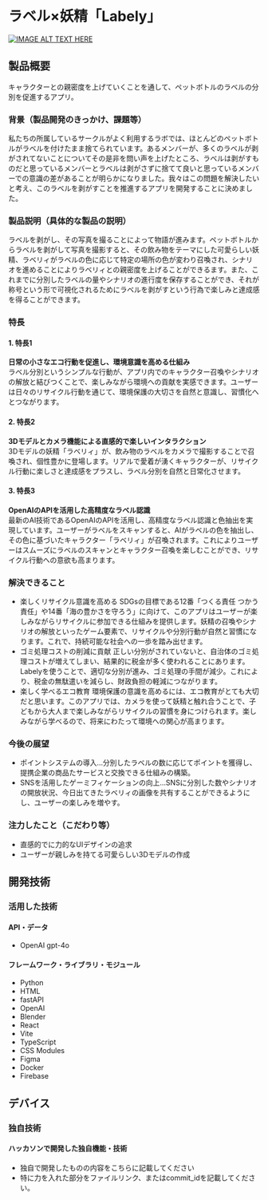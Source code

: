 # ラベル×妖精「Labely」
[![IMAGE ALT TEXT HERE](https://jphacks.com/wp-content/uploads/2024/07/JPHACKS2024_ogp.jpg)](https://www.youtube.com/watch?v=DZXUkEj-CSI)

## 製品概要
キャラクターとの親密度を上げていくことを通して、ペットボトルのラベルの分別を促進するアプリ。

### 背景（製品開発のきっかけ、課題等）
私たちの所属しているサークルがよく利用するラボでは、ほとんどのペットボトルがラベルを付けたまま捨てられています。あるメンバーが、多くのラベルが剥がされてないことについてその是非を問い声を上げたところ、ラベルは剥がすものだと思っているメンバーとラベルは剥がさずに捨てて良いと思っているメンバーでの意識の差があることが明らかになりました。我々はこの問題を解決したいと考え、このラベルを剥がすことを推進するアプリを開発することに決めました。
 
### 製品説明（具体的な製品の説明）
ラベルを剥がし、その写真を撮ることによって物語が進みます。ペットボトルからラベルを剥がして写真を撮影すると、その飲み物をテーマにした可愛らしい妖精、ラベリィがラベルの色に応じて特定の場所の色が変わり召喚され、シナリオを進めることによりラベリィとの親密度を上げることができるます。また、これまでに分別したラベルの量やシナリオの進行度を保存することができ、それが称号という形で可視化されるためにラベルを剥がすという行為で楽しみと達成感を得ることができます。

### 特長
#### 1. 特長1
**日常の小さなエコ行動を促進し、環境意識を高める仕組み**  
ラベル分別というシンプルな行動が、アプリ内でのキャラクター召喚やシナリオの解放と結びつくことで、楽しみながら環境への貢献を実感できます。ユーザーは日々のリサイクル行動を通じて、環境保護の大切さを自然と意識し、習慣化へとつながります。
#### 2. 特長2
**3Dモデルとカメラ機能による直感的で楽しいインタラクション**  
3Dモデルの妖精「ラベリィ」が、飲み物のラベルをカメラで撮影することで召喚され、個性豊かに登場します。リアルで愛着が湧くキャラクターが、リサイクル行動に楽しさと達成感をプラスし、ラベル分別を自然と日常化させます。
#### 3. 特長3
**OpenAIのAPIを活用した高精度なラベル認識**  
最新のAI技術であるOpenAIのAPIを活用し、高精度なラベル認識と色抽出を実現しています。ユーザーがラベルをスキャンすると、AIがラベルの色を抽出し、その色に基づいたキャラクター「ラベリィ」が召喚されます。これによりユーザーはスムーズにラベルのスキャンとキャラクター召喚を楽しむことができ、リサイクル行動への意欲も高まります。

### 解決できること
- 楽しくリサイクル意識を高める 
SDGsの目標である12番「つくる責任 つかう責任」や14番「海の豊かさを守ろう」に向けて、このアプリはユーザーが楽しみながらリサイクルに参加できる仕組みを提供します。妖精の召喚やシナリオの解放といったゲーム要素で、リサイクルや分別行動が自然と習慣になります。これで、持続可能な社会への一歩を踏み出せます。
- ゴミ処理コストの削減に貢献 
正しい分別がされていないと、自治体のゴミ処理コストが増えてしまい、結果的に税金が多く使われることにあります。Labelyを使うことで、適切な分別が進み、ゴミ処理の手間が減少。これにより、税金の無駄遣いを減らし、財政負担の軽減につながります。  
- 楽しく学べるエコ教育 
環境保護の意識を高めるには、エコ教育がとても大切だと思います。このアプリでは、カメラを使って妖精と触れ合うことで、子どもから大人まで楽しみながらリサイクルの習慣を身につけられます。楽しみながら学べるので、将来にわたって環境への関心が高まります。

### 今後の展望
- ポイントシステムの導入…分別したラベルの数に応じてポイントを獲得し、提携企業の商品たサービスと交換できる仕組みの構築。
- SNSを活用したゲーミフィケーションの向上…SNSに分別した数やシナリオの開放状況、今日出てきたラベリィの画像を共有することができるようにし、ユーザーの楽しみを増やす。

### 注力したこと（こだわり等）
- 直感的でに力的なUIデザインの追求
- ユーザーが親しみを持てる可愛らしい3Dモデルの作成

## 開発技術
### 活用した技術

#### API・データ
- OpenAI gpt-4o

#### フレームワーク・ライブラリ・モジュール
- Python
- HTML
- fastAPI
- OpenAI
- Blender
- React
- Vite
- TypeScript
- CSS Modules
- Figma
- Docker
- Firebase

## デバイス

### 独自技術
#### ハッカソンで開発した独自機能・技術
- 独自で開発したものの内容をこちらに記載してください
- 特に力を入れた部分をファイルリンク、またはcommit_idを記載してください。
